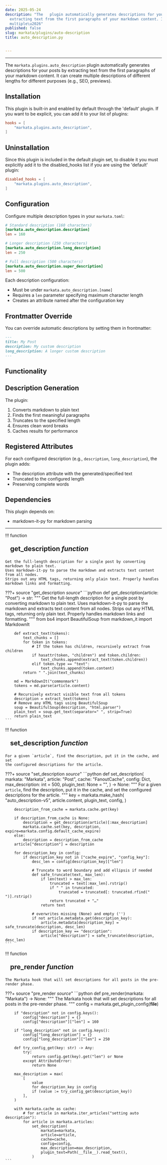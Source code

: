 ```yaml
---
date: 2025-05-24
description: "The   plugin automatically generates descriptions for your posts by
  extracting text from the first paragraphs of your markdown content. It can create
  multiple\u2026"
published: false
slug: markata/plugins/auto-description
title: auto_description.py


---
```


---

The `markata.plugins.auto_description` plugin automatically generates descriptions for your
posts by extracting text from the first paragraphs of your markdown content. It can create
multiple descriptions of different lengths for different purposes (e.g., SEO, previews).

## Installation

This plugin is built-in and enabled by default through the 'default' plugin.
If you want to be explicit, you can add it to your list of plugins:

```toml
hooks = [
    "markata.plugins.auto_description",
]
```

## Uninstallation

Since this plugin is included in the default plugin set, to disable it you must explicitly
add it to the disabled_hooks list if you are using the 'default' plugin:

```toml
disabled_hooks = [
    "markata.plugins.auto_description",
]
```

## Configuration

Configure multiple description types in your `markata.toml`:

```toml
# Standard description (160 characters)
[markata.auto_description.description]
len = 160

# Longer description (250 characters)
[markata.auto_description.long_description]
len = 250

# Full description (500 characters)
[markata.auto_description.super_description]
len = 500
```

Each description configuration:
- Must be under `markata.auto_description.[name]`
- Requires a `len` parameter specifying maximum character length
- Creates an attribute named after the configuration key

## Frontmatter Override

You can override automatic descriptions by setting them in frontmatter:

```markdown
---
title: My Post
description: My custom description
long_description: A longer custom description
---
```

## Functionality

## Description Generation

The plugin:
1. Converts markdown to plain text
2. Finds the first meaningful paragraphs
3. Truncates to the specified length
4. Ensures clean word breaks
5. Caches results for performance

## Registered Attributes

For each configured description (e.g., `description`, `long_description`), the plugin adds:
- The description attribute with the generated/specified text
- Truncated to the configured length
- Preserving complete words

## Dependencies

This plugin depends on:
- markdown-it-py for markdown parsing

---

!!! function
    <h2 id="get_description" class="admonition-title" style="margin: 0; padding: .5rem 1rem;">get_description <em class="small">function</em></h2>

    Get the full-length description for a single post by converting markdown to plain text.
    Uses markdown-it-py to parse the markdown and extracts text content from all nodes.
    Strips out any HTML tags, returning only plain text. Properly handles markdown links and formatting.

???+ source "get_description <em class='small'>source</em>"
    ```python
    def get_description(article: "Post") -> str:
        """
        Get the full-length description for a single post by converting markdown to plain text.
        Uses markdown-it-py to parse the markdown and extracts text content from all nodes.
        Strips out any HTML tags, returning only plain text. Properly handles markdown links and formatting.
        """
        from bs4 import BeautifulSoup
        from markdown_it import MarkdownIt

        def extract_text(tokens):
            text_chunks = []
            for token in tokens:
                # If the token has children, recursively extract from children
                if hasattr(token, "children") and token.children:
                    text_chunks.append(extract_text(token.children))
                elif token.type == "text":
                    text_chunks.append(token.content)
            return " ".join(text_chunks)

        md = MarkdownIt("commonmark")
        tokens = md.parse(article.content)

        # Recursively extract visible text from all tokens
        description = extract_text(tokens)
        # Remove any HTML tags using BeautifulSoup
        soup = BeautifulSoup(description, "html.parser")
        plain_text = soup.get_text(separator=" ", strip=True)
        return plain_text
    ```
!!! function
    <h2 id="set_description" class="admonition-title" style="margin: 0; padding: .5rem 1rem;">set_description <em class="small">function</em></h2>

    For a given `article`, find the description, put it in the cache, and set
    the configured descriptions for the article.

???+ source "set_description <em class='small'>source</em>"
    ```python
    def set_description(
        markata: "Markata",
        article: "Post",
        cache: "FanoutCache",
        config: Dict,
        max_description: int = 500,
        plugin_text: None = "",
    ) -> None:
        """
        For a given `article`, find the description, put it in the cache, and set
        the configured descriptions for the article.
        """
        key = markata.make_hash(
            "auto_description-v5",
            article.content,
            plugin_text,
            config,
        )

        description_from_cache = markata.cache.get(key)

        if description_from_cache is None:
            description = get_description(article)[:max_description]
            markata.cache.set(key, description, expire=markata.config.default_cache_expire)
        else:
            description = description_from_cache
        article["description"] = description

        for description_key in config:
            if description_key not in ["cache_expire", "config_key"]:
                desc_len = config[description_key]["len"]

                # Truncate to word boundary and add ellipsis if needed
                def safe_truncate(text, max_len):
                    if len(text) > max_len:
                        truncated = text[:max_len].rstrip()
                        if " " in truncated:
                            truncated = truncated[: truncated.rfind(" ")].rstrip()
                        return truncated + "…"
                    return text

                # overwrites missing (None) and empty ('')
                if not article.metadata.get(description_key):
                    article.metadata[description_key] = safe_truncate(description, desc_len)
                if description_key == "description":
                    article["description"] = safe_truncate(description, desc_len)
    ```
!!! function
    <h2 id="pre_render" class="admonition-title" style="margin: 0; padding: .5rem 1rem;">pre_render <em class="small">function</em></h2>

    The Markata hook that will set descriptions for all posts in the pre-render phase.

???+ source "pre_render <em class='small'>source</em>"
    ```python
    def pre_render(markata: "Markata") -> None:
        """
        The Markata hook that will set descriptions for all posts in the pre-render phase.
        """
        config = markata.get_plugin_config(__file__)

        if "description" not in config.keys():
            config["description"] = {}
            config["description"]["len"] = 160

        if "long_description" not in config.keys():
            config["long_description"] = {}
            config["long_description"]["len"] = 250

        def try_config_get(key: str) -> Any:
            try:
                return config.get(key).get("len") or None
            except AttributeError:
                return None

        max_description = max(
            [
                value
                for description_key in config
                if (value := try_config_get(description_key))
            ],
        )

        with markata.cache as cache:
            # for article in markata.iter_articles("setting auto description"):
            for article in markata.articles:
                set_description(
                    markata=markata,
                    article=article,
                    cache=cache,
                    config=config,
                    max_description=max_description,
                    plugin_text=Path(__file__).read_text(),
                )
    ```